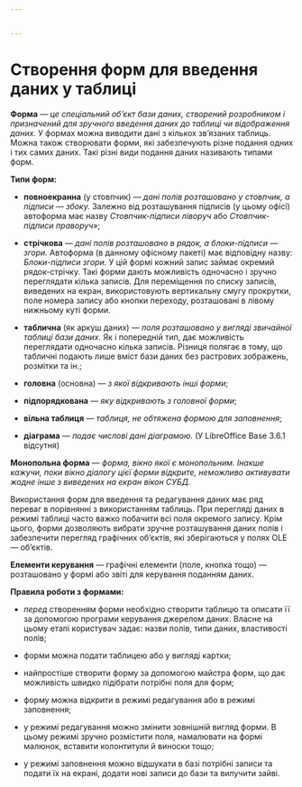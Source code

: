 ```yaml
---


---
```


<h1 id="створення-форм-для-введення-даних-у-таблиці">Створення форм для введення даних у таблиці</h1>
<p><strong>Форма</strong>  —  <em>це спеціальний об’єкт бази даних, створений розробником і призначений для зручного введення даних до таблиці чи відображення даних.</em>  У формах можна виводити дані з кількох зв’язаних таблиць. Можна також створювати форми, які забезпечують різне подання одних і тих самих даних. Такі різні види подання даних називають типами форм.</p>
<p><strong>Типи форм:</strong></p>
<ul>
<li>
<p><strong>повноекранна</strong>  (у стовпчик) —  <em>дані полів розташовано у стовпчик, а підписи — збоку.</em>  Залежно від розташування підписів (у цьому офісі) автоформа має назву  <em>Стовпчик-підписи ліворуч</em>  або  <em>Стовпчик-підписи праворуч</em>»;</p>
</li>
<li>
<p><strong>стрічкова</strong>  —  <em>дані полів розташовано в рядок, а блоки-підписи — згори.</em>  Автоформа (в данному офісному пакеті) має відповідну назву:  <em>Блоки-підписи згори.</em>  У цій формі кожний запис займає окремий рядок-стрічку. Такі форми дають можливість одночасно і зручно переглядати кілька записів. Для переміщення по списку записів, виведених на екран, використовують вертикальну смугу прокрутки, поле номера запису або кнопки переходу, розташовані в лівому нижньому куті форми.</p>
</li>
<li>
<p><strong>таблична</strong>  (як аркуш даних) —  <em>поля розташовано у вигляді звичайної таблиці бази даних.</em>  Як і попередній тип, дає можливість переглядати одночасно кілька записів. Різниця полягає в тому, що табличні подають лише вміст бази даних без растрових зображень, розмітки та ін.;</p>
</li>
<li>
<p><strong>головна</strong>  (основна) —  <em>з якої відкривають інші форми</em>;</p>
</li>
<li>
<p><strong>підпорядкована</strong>  —  <em>яку відкривають з головної форми</em>;</p>
</li>
<li>
<p><strong>вільна таблиця</strong>  —  <em>таблиця, не обтяжена формою для заповнення</em>;</p>
</li>
<li>
<p><strong>діаграма</strong>  —  <em>подає числові дані діаграмою.</em>  (У LibreOffice Base 3.6.1 відсутня)</p>
</li>
</ul>
<p><strong>Монопольна форма</strong>  —  <em>форма, вікно якої є монопольним. Інакше кажучи, поки вікно діалогу цієї форми відкрите, неможливо активувати жодне інше з виведених на екран вікон СУБД.</em></p>
<p>Використання форм для введення та редагування даних має ряд переваг в порівнянні з використанням таблиць. При перегляді даних в режимі таблиці часто важко побачити всі поля окремого запису. Крім цього, форми дозволяють вибрати зручне розташування даних полів і забезпечити перегляд графічних об’єктів, які зберігаються у полях OLE — об’єктів.</p>
<p><strong>Елементи керування</strong>  — графічні елементи (поле, кнопка тощо) — розташовано у формі або звіті для керування поданням даних.</p>
<p><strong>Правила роботи з формами:</strong></p>
<ul>
<li>
<p><em>перед</em>  створенням форми необхідно створити таблицю та описати її за допомогою програми керування джерелом даних. Власне на цьому етапі користувач задає: назви полів, типи даних, властивості полів;</p>
</li>
<li>
<p>форми можна подати таблицею або у вигляді картки;</p>
</li>
<li>
<p>найпростіше створити форму за допомогою майстра форм, що дає можливість швидко підібрати потрібні поля для форм;</p>
</li>
<li>
<p>форму можна відкрити в режимі редагування або в режимі заповнення;</p>
</li>
<li>
<p>у режимі редагування можно змінити зовнішній вигляд форми. В цьому режимі зручно розмістити поля, намалювати на формі малюнок, вставити колонтитули й виноски тощо;</p>
</li>
<li>
<p>у режимі заповнення можно відшукати в базі потрібні записи та подати їх на екрані, додати нові записи до бази та вилучити зайві.</p>
</li>
</ul>

